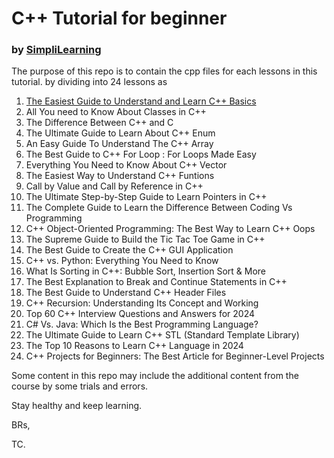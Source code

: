 # C++ Tutorial for beginner
### by [SimpliLearning](https://www.simplilearn.com/tutorials/cpp-tutorial)

The purpose of this repo is to contain the cpp files for each lessons in this tutorial.
by dividing into 24 lessons as
1. [The Easiest Guide to Understand and Learn C++ Basics](./Lesson%20-%201/)
2. All You need to Know About Classes in C++
3. The Difference Between C++ and C
4. The Ultimate Guide to Learn About C++ Enum
5. An Easy Guide To Understand The C++ Array
6. The Best Guide to C++ For Loop : For Loops Made Easy
7. Everything You Need to Know About C++ Vector
8. The Easiest Way to Understand C++ Funtions
9. Call by Value and Call by Reference in C++
10. The Ultimate Step-by-Step Guide to Learn Pointers in C++
11. The Complete Guide to Learn the Difference Between Coding Vs Programming
12. C++ Object-Oriented Programming: The Best Way to Learn C++ Oops
13. The Supreme Guide to Build the Tic Tac Toe Game in C++
14. The Best Guide to Create the C++ GUI Application
15. C++ vs. Python: Everything You Need to Know
16. What Is Sorting in C++: Bubble Sort, Insertion Sort & More
17. The Best Explanation to Break and Continue Statements in C++
18. The Best Guide to Understand C++ Header Files
19. C++ Recursion: Understanding Its Concept and Working
20. Top 60 C++ Interview Questions and Answers for 2024
21. C# Vs. Java: Which Is the Best Programming Language?
22. The Ultimate Guide to Learn C++ STL (Standard Template Library)
23. The Top 10 Reasons to Learn C++ Language in 2024
24. C++ Projects for Beginners: The Best Article for Beginner-Level Projects

Some content in this repo may include the additional content from the course by some trials and errors.

Stay healthy and keep learning.

BRs,

TC.
